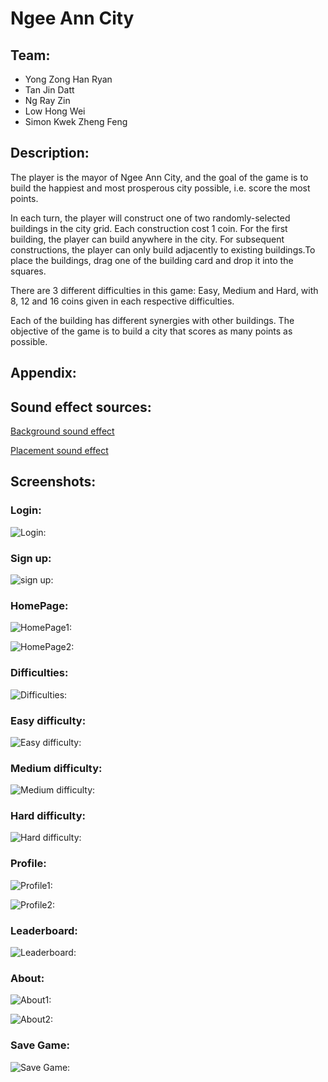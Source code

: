 # Ngee Ann City

## Team:
- Yong Zong Han Ryan
- Tan Jin Datt
- Ng Ray Zin
- Low Hong Wei
- Simon Kwek Zheng Feng

## Description:

The player is the mayor of Ngee Ann City, and the goal of the game is to build the happiest and most prosperous city possible, i.e. score the most points. 

In each turn, the player will construct one of two randomly-selected buildings in the city grid. Each construction cost 1 coin. For the first building, the player can build anywhere in the city. For subsequent constructions, the player can only build adjacently to existing buildings.To place the buildings, drag one of the building card and drop it into the squares.

There are 3 different difficulties in this game: Easy, Medium and Hard, with 8, 12 and 16 coins given in each respective difficulties. 

Each of the building has different synergies with other buildings. The objective of the game is to build a city that scores as many points as possible.

## Appendix:

## Sound effect sources:
[Background sound effect](https://pixabay.com/music/beats-weeknds-122592/)

[Placement sound effect](https://pixabay.com/sound-effects/lego-piece-pressed-105360/)

## Screenshots:
### Login:
![Login:](https://user-images.githubusercontent.com/94064635/210839826-0ef558fe-4d44-40a7-8c8a-2aaed2dcc096.png)

### Sign up:
![sign up:](https://user-images.githubusercontent.com/94064635/210839920-b9368ecd-c902-4025-8e64-d6ebb0888c8d.png)

### HomePage:
![HomePage1:](https://user-images.githubusercontent.com/94064635/210840059-31d69268-4f9f-4e76-86d0-25b03af22243.png)

![HomePage2:](https://user-images.githubusercontent.com/94064635/210840962-b4fd524a-3d55-4134-bc99-c7ce5d37fe05.png)

### Difficulties:
![Difficulties:](https://user-images.githubusercontent.com/94064635/210840180-29c98739-0be4-4c5f-a404-d8e3654f1c3a.png)

### Easy difficulty:
![Easy difficulty:](https://user-images.githubusercontent.com/94064635/210840319-4f70611b-85a8-41e1-90dd-92326cf5bed2.png)

### Medium difficulty:
![Medium difficulty:](https://user-images.githubusercontent.com/94064635/210840407-35a75b06-d940-43ae-ba75-b2c71625acee.png)

### Hard difficulty:
![Hard difficulty:](https://user-images.githubusercontent.com/94064635/210840461-a765d733-ec27-4ccb-88c7-d65afc403c42.png)

### Profile:
![Profile1:](https://user-images.githubusercontent.com/94064635/210840550-98336e95-8bfa-4edc-a528-610e4f89ad50.png)

![Profile2:](https://user-images.githubusercontent.com/94064635/210840585-69678ed9-5e58-42c1-864f-595267e09a99.png)

### Leaderboard:
![Leaderboard:](https://user-images.githubusercontent.com/94064635/210840682-0606b689-ee8e-4102-92da-619d2177327b.png)

### About:
![About1:](https://user-images.githubusercontent.com/94064635/210840768-d7b4fa1e-63b1-47b4-b65d-e6ec0fe8d622.png)

![About2:](https://user-images.githubusercontent.com/94064635/210840798-ee7ab2d2-d5fb-4295-83d0-11544aabf699.png)

### Save Game:
![Save Game:](https://user-images.githubusercontent.com/94064635/210841115-b66caf94-a2c2-47b2-91c7-346ac0821c7e.png)

